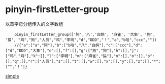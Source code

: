 # pinyin-firstLetter-group

以首字母分组传入的文字数组

```
    pinyin_firstLetter_group(['阿','八','白鸽', '麻雀', '大象', '狗', '猫', "鸡","狗","人员","鸡","李明","d","DDD","！","a","b哈","ccc",""])
    //{"a":["a","阿"],"b":["b哈","八","白鸽"],"c":["ccc"],"d":["d","DDD","大象"],"e":[],"f":[],"g":["狗","狗"],"h":[],"j":["鸡","鸡"],"k":[],"l":["李明"],"m":["麻雀","猫"],"n":[],"o":[],"p":[],"q":[],"r":["人员"],"s":[],"t":[],"w":[],"x":[],"y":[],"z":[],"*":["","！"]}
```

[simple](https://liyongleihf2006.github.io/pinyin-firstLetter-group/)
